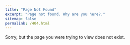 ```yaml
---
title: "Page Not Found"
excerpt: "Page not found. Why are you here?."
sitemap: false
permalink: /404.html
---
```


Sorry, but the page you were trying to view does not exist.